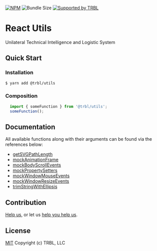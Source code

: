 [![NPM](https://img.shields.io/npm/v/@trbl/utils)](https://www.npmjs.com/@trbl/utils)
![Bundle Size](https://img.shields.io/bundlephobia/minzip/@trbl/utils?label=zipped)
[![Supported by TRBL](https://img.shields.io/badge/supported_by-TRBL-black)](https://github.com/trouble)

# React Utils

Unilateral Technical Intelligence and Logistic System

## Quick Start

### Installation

```bash
$ yarn add @trbl/utils
```

### Composition

```javascript
  import { someFunction } from '@trbl/utils';
  someFunction();
```

## Documentation

All available functions along with their arguments can be found via the references below:

  - [getSVGPathLength](./src/getSVGPathLength/README.md)
  - [mockAnimationFrame](./src/mockAnimationFrame/README.md)
  - [mockBodyScrollEvents](./src/mockBodyScrollEvents/README.md)
  - [mockPropertySetters](./src/mockPropertySetters/README.md)
  - [mockWindowMouseEvents](./src/mockWindowMouseEvents/README.md)
  - [mockWindowResizeEvents](./src/mockWindowResizeEvents/README.md)
  - [trimStringWithEllipsis](./src/trimStringWithEllipsis/README.md)

## Contribution

[Help us,](https://github.com/trouble/.github/blob/master/CONTRIBUTING.md) or let us [help you help us](https://github.com/trouble/.github/blob/master/SUPPORT.md).

## License

[MIT](https://github.com/trouble/utils/blob/master/LICENSE) Copyright (c) TRBL, LLC
